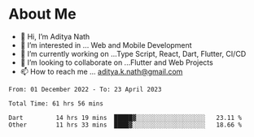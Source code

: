 # About Me

- 👋 Hi, I’m Aditya Nath
- 👀 I’m interested in ... Web and Mobile Development
- 🌱 I’m currently working on ...Type Script, React, Dart, Flutter, CI/CD
- 💞️ I’m looking to collaborate on ...Flutter and Web Projects
- 📫 How to reach me ... aditya.k.nath@gmail.com

<!--START_SECTION:waka-->

```text
From: 01 December 2022 - To: 23 April 2023

Total Time: 61 hrs 56 mins

Dart         14 hrs 19 mins  █████▓░░░░░░░░░░░░░░░░░░░   23.11 %
Other        11 hrs 33 mins  ████▓░░░░░░░░░░░░░░░░░░░░   18.66 %
```

<!--END_SECTION:waka-->

<!---
kronosking007/kronosking007 is a ✨ special ✨ repository because its `README.md` (this file) appears on your GitHub profile.
You can click the Preview link to take a look at your changes.
--->
